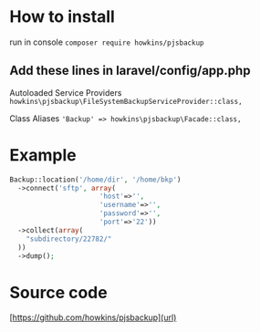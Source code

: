 # How to install
run in console
`composer require howkins/pjsbackup`

## Add these lines in laravel/config/app.php

Autoloaded Service Providers
`howkins\pjsbackup\FileSystemBackupServiceProvider::class,`

Class Aliases
`'Backup' => howkins\pjsbackup\Facade::class,`

# Example
```php
Backup::location('/home/dir', '/home/bkp')
  ->connect('sftp', array(
                      'host'=>'', 
                      'username'=>'', 
                      'password'=>'', 
                      'port'=>'22'))
  ->collect(array(
    "subdirectory/22782/"
  ))
  ->dump();
```

# Source code
[https://github.com/howkins/pjsbackup](url)
